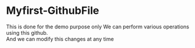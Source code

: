 # Myfirst-GithubFile
This is done for the demo purpose only
We can perform various operations using this github.<br>And we can modify this changes at any time
